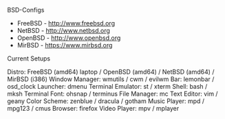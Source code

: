 BSD-Configs
- FreeBSD - http://www.freebsd.org
- NetBSD - http://www.netbsd.org
- OpenBSD - http://www.openbsd.org
- MirBSD - https://www.mirbsd.org

Current Setups

  Distro: FreeBSD (amd64) laptop / OpenBSD (amd64) / NetBSD (amd64) / MirBSD (i386)
  Window Manager: wmutils / cwm / evilwm
  Bar: lemonbar / osd_clock
  Launcher: dmenu
  Terminal Emulator: st / xterm
  Shell: bash / mksh 
  Terminal Font: ohsnap / terminus
  File Manager: mc
  Text Editor: vim / geany
  Color Scheme: zenblue / dracula / gotham
  Music Player: mpd / mpg123 / cmus
  Browser: firefox
  Video Player: mpv / mplayer
